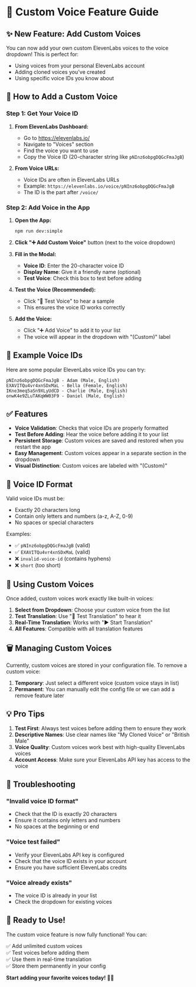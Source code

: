 # 🎤 Custom Voice Feature Guide

## ✨ New Feature: Add Custom Voices

You can now add your own custom ElevenLabs voices to the voice dropdown! This is perfect for:
- Using voices from your personal ElevenLabs account
- Adding cloned voices you've created
- Using specific voice IDs you know about

## 🚀 How to Add a Custom Voice

### Step 1: Get Your Voice ID
1. **From ElevenLabs Dashboard:**
   - Go to https://elevenlabs.io/
   - Navigate to "Voices" section
   - Find the voice you want to use
   - Copy the Voice ID (20-character string like `pNInz6obpgDQGcFmaJgB`)

2. **From Voice URLs:**
   - Voice IDs are often in ElevenLabs URLs
   - Example: `https://elevenlabs.io/voice/pNInz6obpgDQGcFmaJgB`
   - The ID is the part after `/voice/`

### Step 2: Add Voice in the App
1. **Open the App:**
   ```bash
   npm run dev:simple
   ```

2. **Click "➕ Add Custom Voice"** button (next to the voice dropdown)

3. **Fill in the Modal:**
   - **Voice ID**: Enter the 20-character voice ID
   - **Display Name**: Give it a friendly name (optional)
   - **Test Voice**: Check this box to test before adding

4. **Test the Voice (Recommended):**
   - Click "🧪 Test Voice" to hear a sample
   - This ensures the voice ID works correctly

5. **Add the Voice:**
   - Click "➕ Add Voice" to add it to your list
   - The voice will appear in the dropdown with "(Custom)" label

## 🎯 Example Voice IDs

Here are some popular ElevenLabs voice IDs you can try:

```
pNInz6obpgDQGcFmaJgB - Adam (Male, English)
EXAVITQu4vr4xnSDxMaL - Bella (Female, English)  
IKne3meq5aSn9XLyUdCD - Charlie (Male, English)
onwK4e9ZLuTAKqWW03F9 - Daniel (Male, English)
```

## ✅ Features

- **Voice Validation**: Checks that voice IDs are properly formatted
- **Test Before Adding**: Hear the voice before adding it to your list
- **Persistent Storage**: Custom voices are saved and restored when you restart the app
- **Easy Management**: Custom voices appear in a separate section in the dropdown
- **Visual Distinction**: Custom voices are labeled with "(Custom)"

## 🔧 Voice ID Format

Valid voice IDs must be:
- Exactly 20 characters long
- Contain only letters and numbers (a-z, A-Z, 0-9)
- No spaces or special characters

Examples:
- ✅ `pNInz6obpgDQGcFmaJgB` (valid)
- ✅ `EXAVITQu4vr4xnSDxMaL` (valid)
- ❌ `invalid-voice-id` (contains hyphens)
- ❌ `short` (too short)

## 🎵 Using Custom Voices

Once added, custom voices work exactly like built-in voices:

1. **Select from Dropdown**: Choose your custom voice from the list
2. **Test Translation**: Use "🧪 Test Translation" to hear it
3. **Real-Time Translation**: Works with "▶️ Start Translation"
4. **All Features**: Compatible with all translation features

## 🗑️ Managing Custom Voices

Currently, custom voices are stored in your configuration file. To remove a custom voice:

1. **Temporary**: Just select a different voice (custom voice stays in list)
2. **Permanent**: You can manually edit the config file or we can add a remove feature later

## 💡 Pro Tips

1. **Test First**: Always test voices before adding them to ensure they work
2. **Descriptive Names**: Use clear names like "My Cloned Voice" or "British Male"
3. **Voice Quality**: Custom voices work best with high-quality ElevenLabs voices
4. **Account Access**: Make sure your ElevenLabs API key has access to the voice

## 🐛 Troubleshooting

### "Invalid voice ID format"
- Check that the ID is exactly 20 characters
- Ensure it contains only letters and numbers
- No spaces at the beginning or end

### "Voice test failed"
- Verify your ElevenLabs API key is configured
- Check that the voice ID exists in your account
- Ensure you have sufficient ElevenLabs credits

### "Voice already exists"
- The voice ID is already in your list
- Check the dropdown for existing voices

## 🎉 Ready to Use!

The custom voice feature is now fully functional! You can:

✅ Add unlimited custom voices  
✅ Test voices before adding them  
✅ Use them in real-time translation  
✅ Store them permanently in your config  

**Start adding your favorite voices today!** 🎤✨